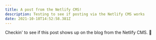 ```yaml
---
title: A post from the Netlify CMS!
description: Testing to see if posting via the Netlify CMS works
date: 2021-10-18T14:52:58.381Z
---
```

Checkin' to see if this post shows up on the blog from the Netlify CMS. 🤞
